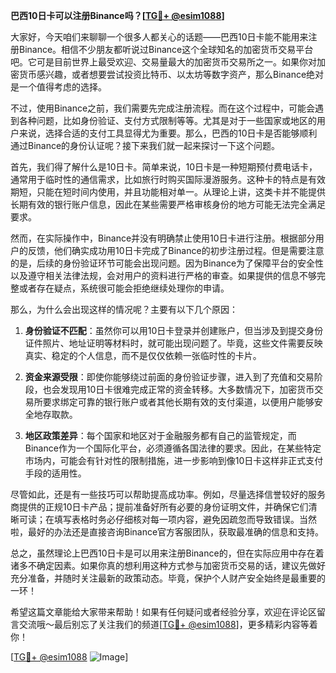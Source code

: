 **巴西10日卡可以注册Binance吗？[[TG💪+ @esim1088](https://t.me/s/esim1088)]**

大家好，今天咱们来聊聊一个很多人都关心的话题——巴西10日卡能不能用来注册Binance。相信不少朋友都听说过Binance这个全球知名的加密货币交易平台吧。它可是目前世界上最受欢迎、交易量最大的加密货币交易所之一。如果你对加密货币感兴趣，或者想要尝试投资比特币、以太坊等数字资产，那么Binance绝对是一个值得考虑的选择。

不过，使用Binance之前，我们需要先完成注册流程。而在这个过程中，可能会遇到各种问题，比如身份验证、支付方式限制等等。尤其是对于一些国家或地区的用户来说，选择合适的支付工具显得尤为重要。那么，巴西的10日卡是否能够顺利通过Binance的身份认证呢？接下来我们就一起来探讨一下这个问题。

首先，我们得了解什么是10日卡。简单来说，10日卡是一种短期预付费电话卡，通常用于临时性的通信需求，比如旅行时购买国际漫游服务。这种卡的特点是有效期短，只能在短时间内使用，并且功能相对单一。从理论上讲，这类卡并不能提供长期有效的银行账户信息，因此在某些需要严格审核身份的地方可能无法完全满足要求。

然而，在实际操作中，Binance并没有明确禁止使用10日卡进行注册。根据部分用户的反馈，他们确实成功用10日卡完成了Binance的初步注册过程。但是需要注意的是，后续的身份验证环节可能会出现问题。因为Binance为了保障平台的安全性以及遵守相关法律法规，会对用户的资料进行严格的审查。如果提供的信息不够完整或者存在疑点，系统很可能会拒绝继续处理你的申请。

那么，为什么会出现这样的情况呢？主要有以下几个原因：

1. **身份验证不匹配**：虽然你可以用10日卡登录并创建账户，但当涉及到提交身份证件照片、地址证明等材料时，就可能出现问题了。毕竟，这些文件需要反映真实、稳定的个人信息，而不是仅仅依赖一张临时性的卡片。

2. **资金来源受限**：即使你能够绕过前面的身份验证步骤，进入到了充值和交易阶段，也会发现用10日卡很难完成正常的资金转移。大多数情况下，加密货币交易所要求绑定可靠的银行账户或者其他长期有效的支付渠道，以便用户能够安全地存取款。

3. **地区政策差异**：每个国家和地区对于金融服务都有自己的监管规定，而Binance作为一个国际化平台，必须遵循各国法律的要求。因此，在某些特定市场内，可能会有针对性的限制措施，进一步影响到像10日卡这样非正式支付手段的适用性。

尽管如此，还是有一些技巧可以帮助提高成功率。例如，尽量选择信誉较好的服务商提供的正规10日卡产品；提前准备好所有必要的身份证明文件，并确保它们清晰可读；在填写表格时务必仔细核对每一项内容，避免因疏忽而导致错误。当然啦，最好的办法还是直接咨询Binance官方客服团队，获取最准确的信息和支持。

总之，虽然理论上巴西10日卡是可以用来注册Binance的，但在实际应用中存在着诸多不确定因素。如果你真的想利用这种方式参与加密货币交易的话，建议先做好充分准备，并随时关注最新的政策动态。毕竟，保护个人财产安全始终是最重要的一环！

希望这篇文章能给大家带来帮助！如果有任何疑问或者经验分享，欢迎在评论区留言交流哦～最后别忘了关注我们的频道[[TG💪+ @esim1088](https://t.me/s/esim1088)]，更多精彩内容等着你！

[[TG💪+ @esim1088](https://t.me/s/esim1088) ![Image](https://i.postimg.cc/4NQfJmqS/Snipaste-2025-05-13-00-14-12.png)]